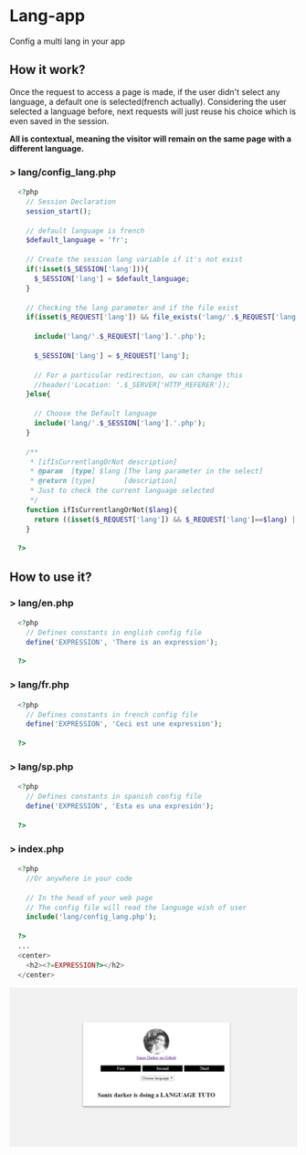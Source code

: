 # Lang-app
Config a multi lang in your app

## How it work?
Once the request to access a page is made, if the user didn't select any language, a default one is selected(french actually). Considering the user selected a language before, next requests will just reuse his choice which is even saved in the session.

**All is contextual, meaning the visitor will remain on the same page with a different language.**
### > lang/config_lang.php
```php
  <?php 
    // Session Declaration
    session_start();

    // default language is french
    $default_language = 'fr';

    // Create the session lang variable if it's not exist
    if(!isset($_SESSION['lang'])){
      $_SESSION['lang'] = $default_language;
    }

    // Checking the lang parameter and if the file exist
    if(isset($_REQUEST['lang']) && file_exists('lang/'.$_REQUEST['lang'].'.php')){

      include('lang/'.$_REQUEST['lang'].'.php');
    
      $_SESSION['lang'] = $_REQUEST['lang'];

      // For a particular redirection, ou can change this
      //header('Location: '.$_SERVER['HTTP_REFERER']);
    }else{

      // Choose the Default language
      include('lang/'.$_SESSION['lang'].'.php');
    }

    /**
     * [ifIsCurrentlangOrNot description]
     * @param  [type] $lang [The lang parameter in the select]
     * @return [type]       [description]
     * Just to check the current language selected
     */
    function ifIsCurrentlangOrNot($lang){
      return ((isset($_REQUEST['lang']) && $_REQUEST['lang']==$lang) || (isset($_SESSION['lang']) && $_SESSION['lang']==$lang))? true : false ;
    }

  ?>

```
## How to use it?

### > lang/en.php
```php
  <?php 
    // Defines constants in english config file
    define('EXPRESSION', 'There is an expression');
  
  ?>
```
### > lang/fr.php
```php
  <?php 
    // Defines constants in french config file
    define('EXPRESSION', 'Ceci est une expression');
  
  ?>
```

### > lang/sp.php
```php
  <?php 
    // Defines constants in spanish config file
    define('EXPRESSION', 'Esta es una expresión');
  
  ?>
```

### > index.php 
```php
  <?php 
    //Or anywhere in your code

    // In the head of your web page
    // The config file will read the language wish of user
    include('lang/config_lang.php');
  
  ?>
  ...
  <center>
    <h2><?=EXPRESSION?></h2>
  </center>
```

<img src="img/capture.png" >
